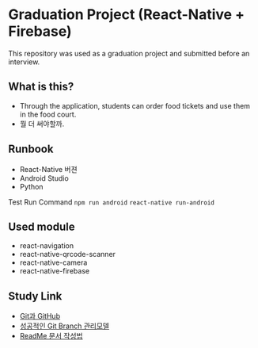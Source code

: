 # Graduation Project (React-Native + Firebase)

This repository was used as a graduation project and submitted before an interview.

## What is this?
* Through the application, students can order food tickets and use them in the food court.
* 뭘 더 써야할까.

## Runbook
* React-Native 버젼
* Android Studio
* Python

Test Run Command
`npm run android` `react-native run-android`

## Used module
* react-navigation
* react-native-qrcode-scanner
* react-native-camera
* react-native-firebase

## Study Link
* [Git과 GitHub](https://brunch.co.kr/@anonymdevoo/3)
* [성공적인 Git Branch 관리모델](http://amazingguni.github.io/blog/2016/03/git-branch-%EA%B7%9C%EC%B9%99)
* [ReadMe 문서 작성법](https://happybono.wordpress.com/2018/01/03/tip-markdown-%EC%9D%84-%EC%9D%B4%EC%9A%A9%ED%95%9C-readme-%EB%AC%B8%EC%84%9C-%EC%9E%91%EC%84%B1%EB%B2%95/)
